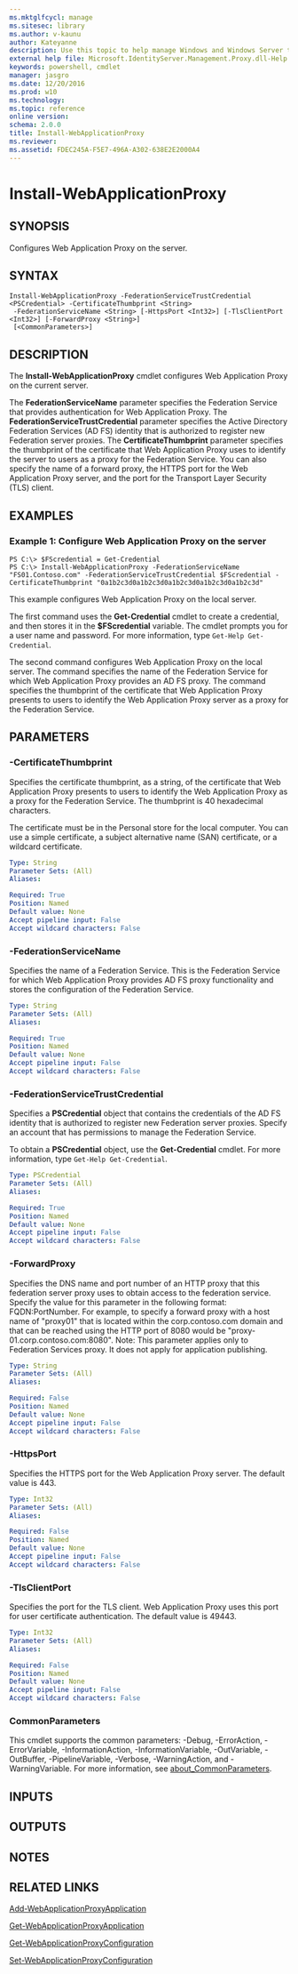 ```yaml
---
ms.mktglfcycl: manage
ms.sitesec: library
ms.author: v-kaunu
author: Kateyanne
description: Use this topic to help manage Windows and Windows Server technologies with Windows PowerShell.
external help file: Microsoft.IdentityServer.Management.Proxy.dll-Help.xml
keywords: powershell, cmdlet
manager: jasgro
ms.date: 12/20/2016
ms.prod: w10
ms.technology: 
ms.topic: reference
online version: 
schema: 2.0.0
title: Install-WebApplicationProxy
ms.reviewer:
ms.assetid: FDEC245A-F5E7-496A-A302-638E2E2000A4
---
```


# Install-WebApplicationProxy

## SYNOPSIS
Configures Web Application Proxy on the server.

## SYNTAX

```
Install-WebApplicationProxy -FederationServiceTrustCredential <PSCredential> -CertificateThumbprint <String>
 -FederationServiceName <String> [-HttpsPort <Int32>] [-TlsClientPort <Int32>] [-ForwardProxy <String>]
 [<CommonParameters>]
```

## DESCRIPTION
The **Install-WebApplicationProxy** cmdlet configures Web Application Proxy on the current server.

The **FederationServiceName** parameter specifies the Federation Service that provides authentication for Web Application Proxy.
The **FederationServiceTrustCredential** parameter specifies the Active Directory Federation Services (AD FS) identity that is authorized to register new Federation server proxies.
The **CertificateThumbprint** parameter specifies the thumbprint of the certificate that Web Application Proxy uses to identify the server to users as a proxy for the Federation Service.
You can also specify the name of a forward proxy, the HTTPS port for the Web Application Proxy server, and the port for the Transport Layer Security (TLS) client.

## EXAMPLES

### Example 1: Configure Web Application Proxy on the server
```
PS C:\> $FScredential = Get-Credential
PS C:\> Install-WebApplicationProxy -FederationServiceName "FS01.Contoso.com" -FederationServiceTrustCredential $FScredential -CertificateThumbprint "0a1b2c3d0a1b2c3d0a1b2c3d0a1b2c3d0a1b2c3d"
```

This example configures Web Application Proxy on the local server.

The first command uses the **Get-Credential** cmdlet to create a credential, and then stores it in the **$FScredential** variable.
The cmdlet prompts you for a user name and password.
For more information, type `Get-Help Get-Credential`.

The second command configures Web Application Proxy on the local server.
The command specifies the name of the Federation Service for which Web Application Proxy provides an AD FS proxy.
The command specifies the thumbprint of the certificate that Web Application Proxy presents to users to identify the Web Application Proxy server as a proxy for the Federation Service.

## PARAMETERS

### -CertificateThumbprint
Specifies the certificate thumbprint, as a string, of the certificate that Web Application Proxy presents to users to identify the Web Application Proxy as a proxy for the Federation Service.
The thumbprint is 40 hexadecimal characters.

The certificate must be in the Personal store for the local computer.
You can use a simple certificate, a subject alternative name (SAN) certificate, or a wildcard certificate.

```yaml
Type: String
Parameter Sets: (All)
Aliases: 

Required: True
Position: Named
Default value: None
Accept pipeline input: False
Accept wildcard characters: False
```

### -FederationServiceName
Specifies the name of a Federation Service.
This is the Federation Service for which Web Application Proxy provides AD FS proxy functionality and stores the configuration of the Federation Service.

```yaml
Type: String
Parameter Sets: (All)
Aliases: 

Required: True
Position: Named
Default value: None
Accept pipeline input: False
Accept wildcard characters: False
```

### -FederationServiceTrustCredential
Specifies a **PSCredential** object that contains the credentials of the AD FS identity that is authorized to register new Federation server proxies.
Specify an account that has permissions to manage the Federation Service.

To obtain a **PSCredential** object, use the **Get-Credential** cmdlet.
For more information, type `Get-Help Get-Credential`.

```yaml
Type: PSCredential
Parameter Sets: (All)
Aliases: 

Required: True
Position: Named
Default value: None
Accept pipeline input: False
Accept wildcard characters: False
```

### -ForwardProxy
Specifies the DNS name and port number of an HTTP proxy that this federation server proxy uses to obtain access to the federation service.
Specify the value for this parameter in the following format: FQDN:PortNumber.
For example, to specify a forward proxy with a host name of "proxy01" that is located within the corp.contoso.com domain and that can be reached using the HTTP port of 8080 would be "proxy-01.corp.contoso.com:8080".
Note: This parameter applies only to Federation Services proxy.
It does not apply for application publishing.

```yaml
Type: String
Parameter Sets: (All)
Aliases: 

Required: False
Position: Named
Default value: None
Accept pipeline input: False
Accept wildcard characters: False
```

### -HttpsPort
Specifies the HTTPS port for the Web Application Proxy server.
The default value is 443.

```yaml
Type: Int32
Parameter Sets: (All)
Aliases: 

Required: False
Position: Named
Default value: None
Accept pipeline input: False
Accept wildcard characters: False
```

### -TlsClientPort
Specifies the port for the TLS client.
Web Application Proxy uses this port for user certificate authentication.
The default value is 49443.

```yaml
Type: Int32
Parameter Sets: (All)
Aliases: 

Required: False
Position: Named
Default value: None
Accept pipeline input: False
Accept wildcard characters: False
```

### CommonParameters
This cmdlet supports the common parameters: -Debug, -ErrorAction, -ErrorVariable, -InformationAction, -InformationVariable, -OutVariable, -OutBuffer, -PipelineVariable, -Verbose, -WarningAction, and -WarningVariable. For more information, see [about_CommonParameters](http://go.microsoft.com/fwlink/?LinkID=113216).

## INPUTS

## OUTPUTS

## NOTES

## RELATED LINKS

[Add-WebApplicationProxyApplication](./Add-WebApplicationProxyApplication.md)

[Get-WebApplicationProxyApplication](./Get-WebApplicationProxyApplication.md)

[Get-WebApplicationProxyConfiguration](./Get-WebApplicationProxyConfiguration.md)

[Set-WebApplicationProxyConfiguration](./Set-WebApplicationProxyConfiguration.md)

